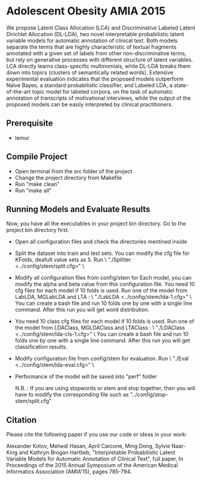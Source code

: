 # Adolescent Obesity AMIA 2015

We propose Latent Class Allocation (LCA) and Discriminative Labeled Latent Dirichlet Allocation (DL-LDA), two novel interpretable probabilistic latent variable models for automatic annotation of clinical text. Both models separate the terms that are highly characteristic of textual fragments annotated with a given set of labels from other non-discriminative terms, but rely on generative processes with different structure of latent variables. LCA directly learns class-specific multinomials, while DL-LDA breaks them down into topics (clusters of semantically related words). Extensive experimental evaluation indicates that the proposed models outperform Naïve Bayes, a standard probabilistic classifier, and Labeled LDA, a state-of-the-art topic model for labeled corpora, on the task of automatic annotation of transcripts of motivational interviews, while the output of the proposed models can be easily interpreted by clinical practitioners.


## Prerequisite
  
  * lemur

## Compile Project

  * Open terminal from the src folder of the project
  * Change the project directory from Makefile
  * Run "make clean"
  * Run "make all"

## Running Models and Evaluate Results

Now, you have all the executables in your project bin directory. Go to the project bin directory first.
  
  * Open all configuration files and check the directories mentined inside
  * Split the dataset into train and test sets. You can modify the cfg file for KFolds, deafult value sets as 5. Run \\ 
		"./Splitter  &lt;../config/stem/split.cfg&gt;" \\
  * Modify all configuration files from config/stem for Each model, you can modify the alpha and beta value from this configuration file. You need 10 cfg files for each model if 10 folds is used. Run one of the model from LabLDA, MGLabLDA and LTA : \\
		"./LabLDA &lt;../config/stem/lda-1.cfg&gt;" \\
	You can create a bash file and run 10 folds one by one with a single line command. After this run you will get word distribution. 
  * You need 10 class cfg files for each model if 10 folds is used. Run one of the model from LDAClass, MGLDAClass and LTAClass : \\ 
		"./LDAClass &lt;../config/stem/lda-cls-1.cfg&gt;" \\
	You can create a bash file and run 10 folds one by one with a single line command. After this run you will get classification results.   
  * Modify configuration file from config/stem for evaluation. Run \\
		"./Eval  &lt;../config/stem/lda-eval.cfg&gt;" \\
  * Performance of the model will be  saved into "perf" folder


	N.B. : If you are using stopwords or stem and stop together, then you will have to modify the corresponding file such as "../config/stop-stem/split.cfg"

## Citation

Please cite the following paper if you use our code or ideas in your work:

Alexander Kotov, Mehedi Hasan, April Carcone, Ming Dong, Sylvie Naar-King and Kathryn Brogan Hartlieb, "Interpretable Probabilistic Latent Variable Models for Automatic Annotation of Clinical Text", full paper, In Proceedings of the 2015 Annual Symposium of the American Medical Informatics Association (AMIA'15), pages 785-794.
